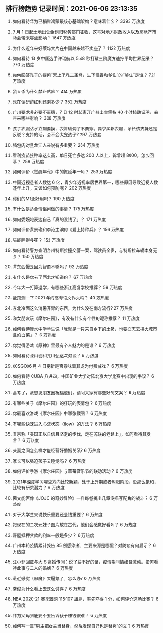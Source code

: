
## 排行榜趋势 记录时间：2021-06-06 23:13:35
  
  1. 如何看待华为已捐赠鸿蒙最核心基础架构？意味着什么？ 3393 万热度
    
  2. 7 月 1 日起土地出让金划归税务部门征收，这将对地方财政收入以及房地产市场会带来哪些影响？ 1847 万热度
    
  3. 为什么近年来好莱坞大片在中国越来越不卖座了？ 1122 万热度
    
  4. 如何看待 13 岁中国选手许瑞航以 5.48 秒打破三阶魔方速拧平均世界纪录？ 770 万热度
    
  5. 如何回答孩子的提问“天上下凡三圣母，生下沉香和爹住”的“爹住”是谁？ 721 万热度
    
  6. 狼人杀为什么禁止贴脸？ 414 万热度
    
  7. 现在读研的红利还剩多少？ 352 万热度
    
  8. 广州要求非必要不离穗，7 日 12 时起离开广州出省需持 48 小时核酸证明，会带来哪些影响？ 308 万热度
    
  9. 孩子衣服沾水立刻要换，衣裤破洞了不要穿，要求买新衣服，家长该支持还是反驳？支持的话，会不会太宠孩子? 297 万热度
    
  10. 锅包肉对黑龙江人来说有多重要？ 264 万热度
    
  11. 智利疫苗接种率这么高，单日死亡多达 200 人以上，新增超 8000，怎么回事？ 259 万热度
    
  12. 如何评价《觉醒年代》中的陈延年一角？ 253 万热度
    
  13. 中国近视患者人数达 6 亿，青少年近视率居世界第一，哪些原因导致近视人数逐年上升，又该如何预防呢？ 202 万热度
    
  14. 你们的M1还好用吗？ 190 万热度
    
  15. 有什么是适合情侣间做的事情？ 175 万热度
    
  16. 如何委婉地表达自己「真的没钱了」？ 171 万热度
    
  17. 如何评价黄景瑜和李沁主演的《爱上特种兵》？ 156 万热度
    
  18. 猫能睡得多死？ 152 万热度
    
  19. 如何看待警方查明台州特斯拉撞交警一案，驾驶员全责，与特斯拉车辆本身无关？ 150 万热度
    
  20. 背东西慢是因为智商不够吗？ 92 万热度
    
  21. 有什么是你去了西北才知道的？ 67 万热度
    
  22. 今年大一打算退学，有哪些浙江高复学校推荐？ 59 万热度
    
  23. 能预测一下 2021 年的高考语文作文吗？ 49 万热度
    
  24. 东北冷面这么消暑开胃的东西，为什么没在南方流行? 27 万热度
    
  25. 和女朋友玩《摩尔庄园》，有没有什么有个性的昵称推荐？ 11 万热度
    
  26. 如何看待衡水中学学生说「我就是一只来自乡下的土猪，也要立志去拱大城市里的白菜」？ 6 万热度
    
  27. 你觉得游戏《原神》里最有个人魅力的是谁？ 6 万热度
    
  28. 如何看待谏山创和荒川弘这次对谈？ 6 万热度
    
  29. 《CSGO》6 月 4 日更新是否意味着其成为付费游戏？ 6 万热度
    
  30. 如何看待 CUBA 八进四，中国矿业大学对阵北京大学比赛中出现的争议？ 6 万热度
    
  31. 高考了，我想发朋友圈祝福他们，请问大家有哪些好的文案？ 6 万热度
    
  32. 有哪些关于《摩尔庄园》的好玩的表情包？ 6 万热度
    
  33. 你最喜欢游戏《摩尔庄园》中哪张截图？ 6 万热度
    
  34. 有哪些快速进入心流状态（flow）的方法？ 6 万热度
    
  35. 普京称「美国正以自信且坚定的步伐，走在苏联的老路上」，如何看待其发言？ 6 万热度
    
  36. 夫妻之间怎么样才能经营好婚姻关系? 6 万热度
    
  37. 家长可以强迫孩子去睡觉吗？ 6 万热度
    
  38. 如何评价手游《摩尔庄园》与草莓音乐节的联动活动？ 6 万热度
    
  39. 2021年深度学习哪些方向比较新颖，处于上升期或者朝阳阶段，没那么饱和，比较有研究潜力？ 6 万热度
    
  40. 网文能否像《JOJO 的奇妙冒险》一样每卷挑出几章专描写配角的战斗？ 6 万热度
    
  41. 对于大学生来说快乐重要还是钱重要？ 6 万热度
    
  42. 把现在的二次元妹子图片放在古代，他们会感觉好看吗？ 6 万热度
    
  43. 房屋抵押贷款的利率一般是多少？ 6 万热度
    
  44. 广州本轮疫情累计报告 85 例感染者，主要来源是哪里？对防疫有何启示？ 6 万热度
    
  45. 汪小菲回应与大 S 离婚传闻：说了些不好的话，疫情期间情绪易激动。如何看待此事与二人的婚姻？ 6 万热度
    
  46. 最近感觉《原魔》太逼氪了，怎么办? 6 万热度
    
  47. 龚俊为什么看上去这么讨喜？ 6 万热度
    
  48. NBA 2020-21 赛季篮网 115:107 雄鹿，率先夺得 1 分，如何评价这场比赛？ 6 万热度
    
  49. 作为父母到底要不要告诉孩子赚钱很难？ 6 万热度
    
  50. 如何写一篇“男主把女主当替身，然后发现自己也是替身”的文？ 6 万热度
    